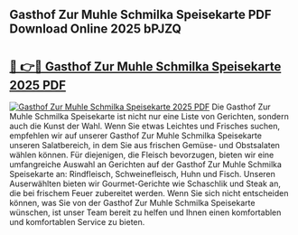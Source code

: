 ## Gasthof Zur Muhle Schmilka Speisekarte PDF Download Online 2025 bPJZQ

# <h2><a href="http://gc81vfs.nevu.top/?p=Gasthof+Zur+Muhle+Schmilka+Speisekarte">🔗 👉🔴 Gasthof Zur Muhle Schmilka Speisekarte 2025 PDF</a></h2>

[![Gasthof Zur Muhle Schmilka Speisekarte 2025 PDF](https://i.imgur.com/dBaPXMq.png)](http://gc81vfs.nevu.top/?p=Gasthof+Zur+Muhle+Schmilka+Speisekarte)
Die Gasthof Zur Muhle Schmilka Speisekarte ist nicht nur eine Liste von Gerichten, sondern auch die Kunst der Wahl. Wenn Sie etwas Leichtes und Frisches suchen, empfehlen wir auf unserer Gasthof Zur Muhle Schmilka Speisekarte unseren Salatbereich, in dem Sie aus frischen Gemüse- und Obstsalaten wählen können. Für diejenigen, die Fleisch bevorzugen, bieten wir eine umfangreiche Auswahl an Gerichten auf der Gasthof Zur Muhle Schmilka Speisekarte an: Rindfleisch, Schweinefleisch, Huhn und Fisch. Unseren Auserwählten bieten wir Gourmet-Gerichte wie Schaschlik und Steak an, die bei frischem Feuer zubereitet werden. Wenn Sie sich nicht entscheiden können, was Sie von der Gasthof Zur Muhle Schmilka Speisekarte wünschen, ist unser Team bereit zu helfen und Ihnen einen komfortablen und komfortablen Service zu bieten.
